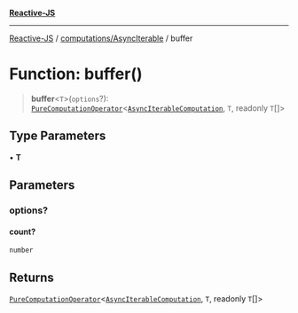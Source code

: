 [**Reactive-JS**](../../../README.md)

***

[Reactive-JS](../../../README.md) / [computations/AsyncIterable](../README.md) / buffer

# Function: buffer()

> **buffer**\<`T`\>(`options`?): [`PureComputationOperator`](../../type-aliases/PureComputationOperator.md)\<[`AsyncIterableComputation`](../interfaces/AsyncIterableComputation.md), `T`, readonly `T`[]\>

## Type Parameters

• **T**

## Parameters

### options?

#### count?

`number`

## Returns

[`PureComputationOperator`](../../type-aliases/PureComputationOperator.md)\<[`AsyncIterableComputation`](../interfaces/AsyncIterableComputation.md), `T`, readonly `T`[]\>
